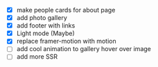 - [x] make people cards for about page
- [x] add photo gallery
- [x] add footer with links
- [x] Light mode (Maybe)
- [x] replace framer-motion with motion
- [ ] add cool animation to gallery hover over image
- [ ] add more SSR
